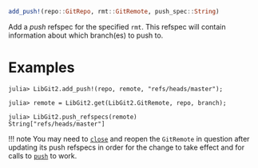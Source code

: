 ```julia
add_push!(repo::GitRepo, rmt::GitRemote, push_spec::String)
```

Add a *push* refspec for the specified `rmt`. This refspec will contain information about which branch(es) to push to.

# Examples

```julia-repl
julia> LibGit2.add_push!(repo, remote, "refs/heads/master");

julia> remote = LibGit2.get(LibGit2.GitRemote, repo, branch);

julia> LibGit2.push_refspecs(remote)
String["refs/heads/master"]
```

!!! note
    You may need to [`close`](@ref) and reopen the `GitRemote` in question after updating its push refspecs in order for the change to take effect and for calls to [`push`](@ref) to work.

